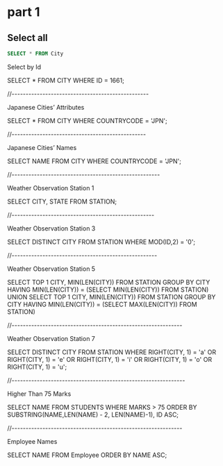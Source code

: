 # part 1

## Select all
```sql 
SELECT * FROM City
```


Select by Id

SELECT * FROM CITY 
    WHERE ID = 1661;

//-------------------------------------------------

Japanese Cities’ Attributes

SELECT * FROM CITY 
    WHERE COUNTRYCODE = 'JPN';

//------------------------------------------------

Japanese Cities’ Names

SELECT NAME FROM CITY 
    WHERE COUNTRYCODE = 'JPN';

//-----------------------------------------------------

Weather Observation Station 1

SELECT CITY, STATE FROM STATION;

//---------------------------------------------------

Weather Observation Station 3

SELECT DISTINCT CITY FROM STATION 
    WHERE MOD(ID,2) = '0';

//----------------------------------------------------

Weather Observation Station 5

SELECT TOP 1 CITY, MIN(LEN(CITY)) FROM STATION 
GROUP BY CITY
HAVING MIN(LEN(CITY)) = (SELECT MIN(LEN(CITY)) FROM STATION)
UNION
SELECT TOP 1 CITY, MIN(LEN(CITY)) FROM STATION 
GROUP BY CITY
HAVING MIN(LEN(CITY)) = (SELECT MAX(LEN(CITY)) FROM STATION)

//-------------------------------------------------------------

Weather Observation Station 7

SELECT DISTINCT CITY FROM STATION WHERE RIGHT(CITY, 1) = 'a'
                        OR RIGHT(CITY, 1) = 'e'
                        OR RIGHT(CITY, 1) = 'i'
                        OR RIGHT(CITY, 1) = 'o'
                        OR RIGHT(CITY, 1) = 'u';


//--------------------------------------------------------------

Higher Than 75 Marks

SELECT NAME FROM STUDENTS WHERE MARKS > 75 
    ORDER BY SUBSTRING(NAME,LEN(NAME) - 2, LEN(NAME)-1), ID ASC;

 //-------------------------------------------------------------


 Employee Names

 SELECT NAME FROM Employee ORDER BY NAME ASC;

 
